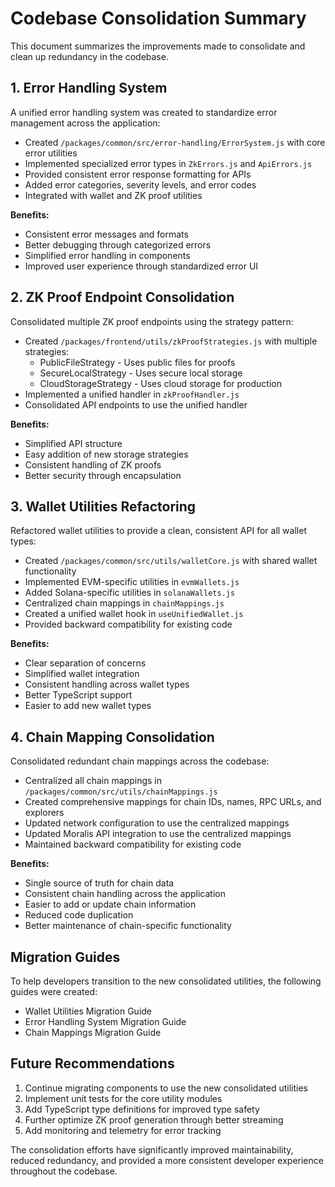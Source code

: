 # Codebase Consolidation Summary

This document summarizes the improvements made to consolidate and clean up redundancy in the codebase.

## 1. Error Handling System

A unified error handling system was created to standardize error management across the application:

- Created `/packages/common/src/error-handling/ErrorSystem.js` with core error utilities
- Implemented specialized error types in `ZkErrors.js` and `ApiErrors.js`
- Provided consistent error response formatting for APIs
- Added error categories, severity levels, and error codes
- Integrated with wallet and ZK proof utilities

**Benefits:**
- Consistent error messages and formats
- Better debugging through categorized errors
- Simplified error handling in components
- Improved user experience through standardized error UI

## 2. ZK Proof Endpoint Consolidation

Consolidated multiple ZK proof endpoints using the strategy pattern:

- Created `/packages/frontend/utils/zkProofStrategies.js` with multiple strategies:
  - PublicFileStrategy - Uses public files for proofs
  - SecureLocalStrategy - Uses secure local storage
  - CloudStorageStrategy - Uses cloud storage for production
- Implemented a unified handler in `zkProofHandler.js`
- Consolidated API endpoints to use the unified handler

**Benefits:**
- Simplified API structure
- Easy addition of new storage strategies
- Consistent handling of ZK proofs
- Better security through encapsulation

## 3. Wallet Utilities Refactoring

Refactored wallet utilities to provide a clean, consistent API for all wallet types:

- Created `/packages/common/src/utils/walletCore.js` with shared wallet functionality
- Implemented EVM-specific utilities in `evmWallets.js`
- Added Solana-specific utilities in `solanaWallets.js`
- Centralized chain mappings in `chainMappings.js`
- Created a unified wallet hook in `useUnifiedWallet.js`
- Provided backward compatibility for existing code

**Benefits:**
- Clear separation of concerns
- Simplified wallet integration
- Consistent handling across wallet types
- Better TypeScript support
- Easier to add new wallet types

## 4. Chain Mapping Consolidation

Consolidated redundant chain mappings across the codebase:

- Centralized all chain mappings in `/packages/common/src/utils/chainMappings.js`
- Created comprehensive mappings for chain IDs, names, RPC URLs, and explorers
- Updated network configuration to use the centralized mappings
- Updated Moralis API integration to use the centralized mappings
- Maintained backward compatibility for existing code

**Benefits:**
- Single source of truth for chain data
- Consistent chain handling across the application
- Easier to add or update chain information
- Reduced code duplication
- Better maintenance of chain-specific functionality

## Migration Guides

To help developers transition to the new consolidated utilities, the following guides were created:

- Wallet Utilities Migration Guide
- Error Handling System Migration Guide
- Chain Mappings Migration Guide

## Future Recommendations

1. Continue migrating components to use the new consolidated utilities
2. Implement unit tests for the core utility modules
3. Add TypeScript type definitions for improved type safety
4. Further optimize ZK proof generation through better streaming
5. Add monitoring and telemetry for error tracking

The consolidation efforts have significantly improved maintainability, reduced redundancy, and provided a more consistent developer experience throughout the codebase.